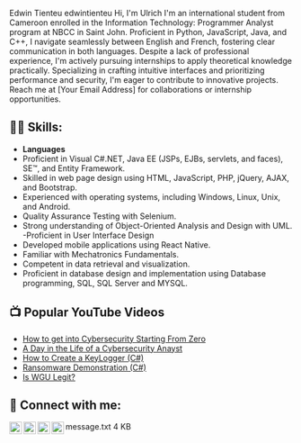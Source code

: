 
Edwin Tienteu
edwintienteu
Hi, I'm Ulrich  I'm an international student from Cameroon enrolled in the Information Technology: Programmer Analyst program at NBCC in Saint John. Proficient in Python, JavaScript, Java, and C++, I navigate seamlessly between English and French, fostering clear communication in both languages. Despite a lack of professional experience, I'm actively pursuing internships to apply theoretical knowledge practically. Specializing in crafting intuitive interfaces and prioritizing performance and security, I'm eager to contribute to innovative projects. Reach me at [Your Email Address] for collaborations or internship opportunities.

<h2>👨‍💻 Skills:</h2>

- <b>Languages</b>
 - Proficient in Visual C#.NET, Java EE (JSPs, EJBs, servlets, and faces), SE™, and
Entity Framework.
- Skilled in web page design using HTML, JavaScript, PHP, jQuery, AJAX, and
Bootstrap.
- Experienced with operating systems, including Windows, Linux, Unix, and
Android.
- Quality Assurance Testing with Selenium.
- Strong understanding of Object-Oriented Analysis and Design with UML.
-Proficient in User Interface Design
- Developed mobile applications using React Native.
- Familiar with Mechatronics Fundamentals.
- Competent in data retrieval and visualization.
- Proficient in database design and implementation using Database
programming, SQL, SQL Server and MYSQL.
<h2>📺 Popular YouTube Videos</h2>

- [How to get into Cybersecurity Starting From Zero](https://www.youtube.com/watch?v=a83ASGn_V_s)
- [A Day in the Life of a Cybersecurity Anayst](https://www.youtube.com/watch?v=uHy3oM7NnoU)
- [How to Create a KeyLogger (C#)](https://www.youtube.com/watch?v=N-L9hklSlNk)
- [Ransomware Demonstration (C#)](https://www.youtube.com/watch?v=OfvdQeh79s0)
- [Is WGU Legit?](https://www.youtube.com/watch?v=E2MwRWxDBkA)

<h2> 🤳 Connect with me:</h2>

[<img align="left" alt="JoshMadakor | YouTube" width="22px" src="https://cdn.jsdelivr.net/npm/simple-icons@v3/icons/youtube.svg" />][youtube]
[<img align="left" alt="JoshMadakor | Twitter" width="22px" src="https://cdn.jsdelivr.net/npm/simple-icons@v3/icons/twitter.svg" />][twitter]
[<img align="left" alt="JoshMadakor | LinkedIn" width="22px" src="https://cdn.jsdelivr.net/npm/simple-icons@v3/icons/linkedin.svg" />][linkedin]
[<img align="left" alt="JoshMadakor | Instagram" width="22px" src="https://cdn.jsdelivr.net/npm/simple-icons@v3/icons/instagram.svg" />][instagram]

[twitter]: https://twitter.com/joshmadakor
[youtube]: https://www.youtube.com/c/joshmadakor
[instagram]: https://www.instagram.com/joshmadakor/
[linkedin]: https://linkedin.com/in/joshmadakor

<!--
**joshmadakor1/joshmadakor1** is a ✨ _special_ ✨ repository because its `README.md` (this file) appears on your GitHub profile.

Here are some ideas to get you started:

- 🔭 I’m currently working on ...
- 🌱 I’m currently learning ...
- 👯 I’m looking to collaborate on ...
- 🤔 I’m looking for help with ...
- 💬 Ask me about ...
- 📫 How to reach me: ...
- 😄 Pronouns: ...
- ⚡ Fun fact: ...
-->
message.txt
4 KB
